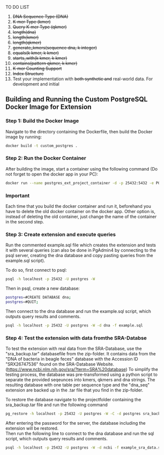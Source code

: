 TO DO LIST
 1. ~~DNA Sequence Type (DNA)~~
 2. ~~K-mer Type (kmer)~~
 3. ~~Query K-mer Type (qkmer)~~
 4. ~~length(dna)~~
 5. ~~length(kmer)~~
 6. ~~length(qkmer)~~
 7. ~~generate_kmers(sequence dna, k integer)~~
 8. ~~equals(k kmer, k kmer)~~
 9. ~~starts_with(k kmer, k kmer)~~
 10. ~~contains(pattern qkmer, k kmer)~~
 11. ~~K-mer Counting Support~~
 12. ~~Index Structure~~
 13. Test your implementation with ~~both synthetic and~~ real-world data. For development and initial

 ## Building and Running the Custom PostgreSQL Docker Image for Extension

### Step 1: Build the Docker Image

Navigate to the directory containing the Dockerfile, then build the Docker image by running:

```bash
docker build -t custom_postgres .
```
### Step 2: Run the Docker Container
After building the image, start a container using the following command (Do not forget to open the docker app in your PC): 

```bash
docker run --name postgres_ext_project_container -d -p 25432:5432 -e POSTGRES_PASSWORD=mysecretpassword custom_postgres
```

### Important

Each time that you build the docker container and run it, beforehand you have to delete the old docker container on the docker app. Other option is, instead of deleting the old container, just change the name of the container in the second step. 

### Step 3: Create extension and execute queries

Run the commented example.sql file which creates the extension and tests it with several queries (can also be done in PgAdmin4 by connecting to the psql server, creating the dna database and copy pasting queries from the example.sql script).

To do so, first connect to psql: 

```bash
psql -h localhost -p 25432 -U postgres -W 
```

Then in psql, create a new database: 
```bash
postgres=#CREATE DATABASE dna;
postgres=#QUIT;
```

Then connect to the dna database and run the example.sql script, which outputs query results and comments.
```bash
psql -h localhost -p 25432 -U postgres -W -d dna -f example.sql
```
### Step 4: Test the extension with data fromthe SRA-Databse 

To test the extension with real data from the SRA-Database, use the "sra_backup.tar" databasefile from the zip-folder.
It contains data from the "DNA of bacteria in beagle feces" database with the Accession ID "SRX26747536" found on the SRA-Database Website. (https://www.ncbi.nlm.nih.gov/sra/?term=SRA%20database)
To simplify the testing process, the database was pre-transformed using a python script to separate the provided seqeunces into kmers, qkmers and dna strings. 
The resulting database with one table per sequence type and the "dna_seq" extension are backed up in the .tar file that you find in the zip-folder.

To restore the database navigate to the projectfolder containing the sra_backup.tar file and run the following command 

```bash
pg_restore -h localhost -p 25432 -U postgres -W -C -d postgres sra_backup.tar
 ```
After entering the password for the server, the database including the extension will be restored.  
Then run the following line to connect to the dna database and run the sql script, which outputs query results and comments.

```bash
psql -h localhost -p 25432 -U postgres -W -d ncbi -f example_sra_data.sql
```







